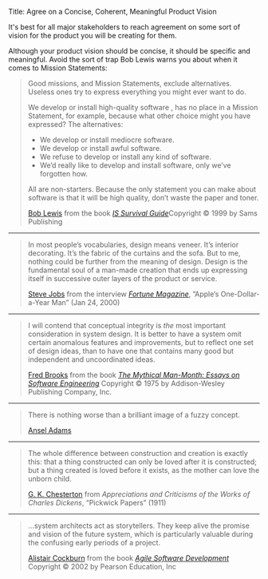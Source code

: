 Title: Agree on a Concise, Coherent, Meaningful Product Vision

It's best for all major stakeholders to reach agreement on some sort of vision for the product you will be creating for them.

Although your product vision should be concise, it should be specific and meaningful. Avoid the sort of trap Bob Lewis warns you about when it comes to Mission Statements:

<blockquote>
<p>
Good missions, and Mission Statements, exclude alternatives. Useless ones try to express everything you might ever want to do. </p>

<p>
We develop or install high-quality software , has no place in a Mission Statement, for example, because what other choice might you have expressed? The alternatives: </p>

<ul>
<li>We develop or install mediocre software.</li>

<li>We develop or install awful software.</li>

<li>We refuse to develop or install any kind of software.</li>

<li>We&#8217;d really like to develop and install software, only we&#8217;ve forgotten how.</li>
</ul>

<p>
All are non-starters. Because the only statement you can make about software is that it will be high quality, don&#8217;t waste the paper and toner. </p>

<footer>
<a href="http://en.wikipedia.org/wiki/Bob_Lewis">Bob Lewis</a> from the book <cite><a href="bibliography.html#lewis-1999">IS Survival Guide</a></cite>Copyright &copy; 1999 by Sams Publishing
</footer>
</blockquote>



----

<blockquote>
<p>
In most people&#8217;s vocabularies, design means veneer. It&#8217;s interior decorating. It&#8217;s the fabric of the curtains and the sofa. But to me, nothing could be further from the meaning of design. Design is the fundamental soul of a man-made creation that ends up expressing itself in successive outer layers of the product or service.</p>

<footer>
<a href="http://en.wikipedia.org/wiki/Steve_Jobs">Steve Jobs</a> from the interview <cite><a href="bibliography.html#jobs-2000">Fortune Magazine</a></cite>, &#8221;Apple&#8217;s One-Dollar-a-Year Man&#8221; (Jan 24, 2000)
</footer>
</blockquote>

----

<blockquote>
<p>
I will contend that conceptual integrity is <em>the</em> most important consideration in system design. It is better to have a system omit certain anomalous features and improvements, but to reflect one set of design ideas, than to have one that contains many good but independent and uncoordinated ideas.</p>

<footer>
<a href="http://en.wikipedia.org/wiki/Fred_Brooks">Fred Brooks</a> from the book <cite><a href="bibliography.html#brooks-1975">The Mythical Man-Month: Essays on Software Engineering</a></cite> Copyright &copy; 1975 by Addison-Wesley Publishing Company, Inc.
</footer>
</blockquote>

----

<blockquote>
<p>
  There is nothing worse than a brilliant image of a fuzzy concept.
</p>

<footer>
  <a href="http://en.wikipedia.org/wiki/Ansel_Adams">Ansel Adams</a>
</footer>
</blockquote>

----

<blockquote>
<p>
The whole difference between construction and creation is exactly this: that a thing constructed can only be loved after it is constructed; but a thing created is loved before it exists, as the mother can love the unborn child. </p>

<footer>
<a href="http://en.wikipedia.org/wiki/G._K._Chesterton">G. K. Chesterton</a> from <cite>Appreciations and Criticisms of the Works of Charles Dickens</a></cite>, &#8220;Pickwick Papers&#8221; (1911)
</footer>
</blockquote>

----

<blockquote>
<p>
...system architects act as storytellers. They keep alive the promise and vision of the future system, which is particularly valuable during the confusing early periods of a project.</p>

<footer>
<a href="http://en.wikipedia.org/wiki/Alistair_Cockburn">Alistair Cockburn</a> from the book <cite><a href="bibliography.html#cockburn-2002">Agile Software Development</a></cite> Copyright &copy; 2002 by Pearson Education, Inc
</footer>
</blockquote>





